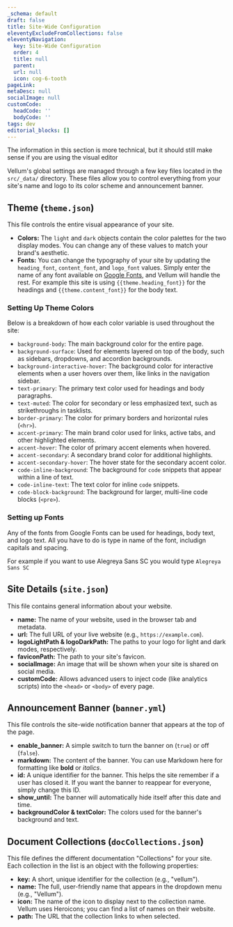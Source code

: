 ```yaml
---
_schema: default
draft: false
title: Site-Wide Configuration 
eleventyExcludeFromCollections: false
eleventyNavigation:
  key: Site-Wide Configuration
  order: 4
  title: null
  parent:
  url: null
  icon: cog-6-tooth
pageLink: 
metaDesc: null
socialImage: null
customCode:
  headCode: ''
  bodyCode: ''
tags: dev
editorial_blocks: []
---
```

The information in this section is more technical, but it should still make sense if you are using the visual editor

Vellum's global settings are managed through a few key files located in the `src/_data/` directory. These files allow you to control everything from your site's name and logo to its color scheme and announcement banner.

## Theme (`theme.json`)
This file controls the entire visual appearance of your site.

- **Colors:** The `light` and `dark` objects contain the color palettes for the two display modes. You can change any of these values to match your brand's aesthetic.
- **Fonts:** You can change the typography of your site by updating the `heading_font`, `content_font`, and `logo_font` values. Simply enter the name of any font available on [Google Fonts](https://fonts.google.com/ "null"), and Vellum will handle the rest. For example this site is using `{{theme.heading_font}}` for the headings and `{{theme.content_font}}` for the body text.

### Setting Up Theme Colors
Below is a breakdown of how each color variable is used throughout the site:
- `background-body`: The main background color for the entire page.
- `background-surface`: Used for elements layered on top of the body, such as sidebars, dropdowns, and accordion backgrounds.
- `background-interactive-hover`: The background color for interactive elements when a user hovers over them, like links in the navigation sidebar.
- `text-primary`: The primary text color used for headings and body paragraphs.
- `text-muted`: The color for secondary or less emphasized text, such as strikethroughs in tasklists.
- `border-primary`: The color for primary borders and horizontal rules (`<hr>`).
- `accent-primary`: The main brand color used for links, active tabs, and other highlighted elements.
- `accent-hover`: The color of primary accent elements when hovered.
- `accent-secondary`: A secondary brand color for additional highlights.
- `accent-secondary-hover`: The hover state for the secondary accent color.
- `code-inline-background`: The background for `code` snippets that appear within a line of text.
- `code-inline-text`: The text color for inline `code` snippets.
- `code-block-background`: The background for larger, multi-line code blocks (`<pre>`).


### Setting up Fonts
Any of the fonts from Google Fonts can be used for headings, body text, and logo text. All you have to do is type in name of the font, includign capitals and spacing.

For example if you want to use Alegreya Sans SC you would type `Alegreya Sans SC`

    

## Site Details (`site.json`)

This file contains general information about your website.

- **name:** The name of your website, used in the browser tab and metadata.
- **url:** The full URL of your live website (e.g., `https://example.com`).
- **logoLightPath & logoDarkPath:** The paths to your logo for light and dark modes, respectively.
- **faviconPath:** The path to your site's favicon.
- **socialImage:** An image that will be shown when your site is shared on social media.
- **customCode:** Allows advanced users to inject code (like analytics scripts) into the `<head>` or `<body>` of every page.
    

## Announcement Banner (`banner.yml`)

This file controls the site-wide notification banner that appears at the top of the page.

- **enable_banner:** A simple switch to turn the banner on (`true`) or off (`false`).
- **markdown:** The content of the banner. You can use Markdown here for formatting like **bold** or _italics_.
- **id:** A unique identifier for the banner. This helps the site remember if a user has closed it. If you want the banner to reappear for everyone, simply change this ID.
- **show_until:** The banner will automatically hide itself after this date and time.
- **backgroundColor & textColor:** The colors used for the banner's background and text.
    

## Document Collections (`docCollections.json`)

This file defines the different documentation "Collections" for your site. Each collection in the list is an object with the following properties:

- **key:** A short, unique identifier for the collection (e.g., "vellum").
- **name:** The full, user-friendly name that appears in the dropdown menu (e.g., "Vellum").
- **icon:** The name of the icon to display next to the collection name. Vellum uses Heroicons; you can find a list of names on their website.
- **path:** The URL that the collection links to when selected.